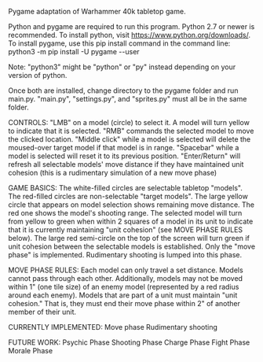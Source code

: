 Pygame adaptation of Warhammer 40k tabletop game.

Python and pygame are required to run this program. Python 2.7 or newer is recommended.
To install python, visit https://www.python.org/downloads/.
To install pygame, use this pip install command in the command line:
python3 -m pip install -U pygame --user

Note: "python3" might be "python" or "py" instead depending on your version of python.

Once both are installed, change directory to the pygame folder and run main.py.
"main.py", "settings.py", and "sprites.py" must all be in the same folder.

CONTROLS:
"LMB" on a model (circle) to select it. A model will turn yellow to indicate that it is selected.
"RMB" commands the selected model to move the clicked location.
"Middle click" while a model is selected will delete the moused-over target model if that model is in range.
"Spacebar" while a model is selected will reset it to its previous position.
"Enter/Return" will refresh all selectable models' move distance if they have maintained unit cohesion (this is a rudimentary simulation of a new move phase)


GAME BASICS:
The white-filled circles are selectable tabletop "models".
The red-filled circles are non-selectable "target models".
The large yellow circle that appears on model selection shows remaining move distance. The red one shows the model's shooting range.
The selected model will turn from yellow to green when within 2 squares of a model in its unit to indicate that it is currently maintaining "unit cohesion" (see MOVE PHASE RULES below).
The large red semi-circle on the top of the screen will turn green if unit cohesion between the selectable models is established.
Only the "move phase" is implemented. Rudimentary shooting is lumped into this phase.

MOVE PHASE RULES:
Each model can only travel a set distance. 
Models cannot pass through each other.
Additionally, models may not be moved within 1" (one tile size) of an enemy model (represented by a red radius around each enemy).
Models that are part of a unit must maintain "unit cohesion." That is, they must end their move phase within 2" of another member of their unit.


CURRENTLY IMPLEMENTED:
Move phase
Rudimentary shooting 

FUTURE WORK:
Psychic Phase
Shooting Phase
Charge Phase
Fight Phase
Morale Phase
